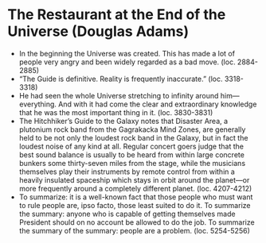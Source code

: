 # The Restaurant at the End of the Universe (Douglas Adams)
* In the beginning the Universe was created. This has made a lot of people very angry and been widely regarded as a bad move. (loc. 2884-2885)
* “The Guide is definitive. Reality is frequently inaccurate.” (loc. 3318-3318)
* He had seen the whole Universe stretching to infinity around him—everything. And with it had come the clear and extraordinary knowledge that he was the most important thing in it. (loc. 3830-3831)
* The Hitchhiker’s Guide to the Galaxy notes that Disaster Area, a plutonium rock band from the Gagrakacka Mind Zones, are generally held to be not only the loudest rock band in the Galaxy, but in fact the loudest noise of any kind at all. Regular concert goers judge that the best sound balance is usually to be heard from within large concrete bunkers some thirty-seven miles from the stage, while the musicians themselves play their instruments by remote control from within a heavily insulated spaceship which stays in orbit around the planet—or more frequently around a completely different planet. (loc. 4207-4212)
* To summarize: it is a well-known fact that those people who must want to rule people are, ipso facto, those least suited to do it. To summarize the summary: anyone who is capable of getting themselves made President should on no account be allowed to do the job. To summarize the summary of the summary: people are a problem. (loc. 5254-5256)